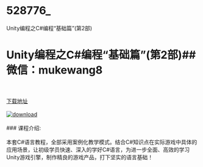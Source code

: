 # 528776_
Unity编程之C#编程“基础篇”(第2部)
# Unity编程之C#编程“基础篇”(第2部)## 微信：mukewang8
<br/></br>[下载地址](http://www.36tz.cn/article/528776 "下载地址")
<br/></br>[![download](http://36tz.cn/muke_img/2019_11_356-47-300x225.jpg "下载地址")](http://www.36tz.cn/article/528776 "下载地址")
<br/></br>### 课程介绍:<br/></br>本套C#语言教程，全部采用案例化教学模式。结合C#知识点在实际游戏中具体的应用场景，让初级学员快速、深入的学好C#语言，为进一步全面、高效的学习Unity游戏引擎，制作精良的游戏产品，打下坚实的语言基础！

 


